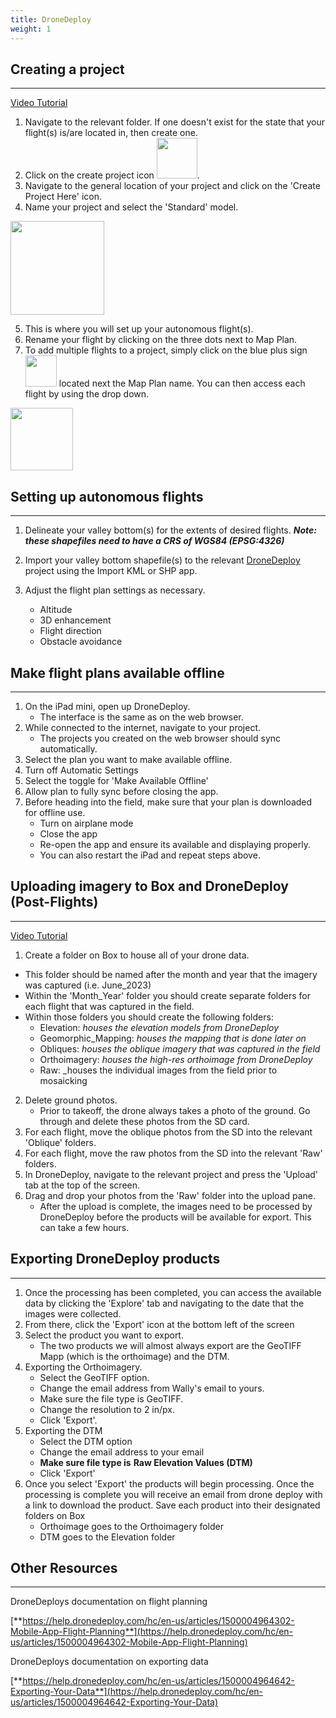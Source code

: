 ```yaml
---
title: DroneDeploy
weight: 1
---
```


## Creating a project
***

[Video Tutorial](https://youtu.be/e0vZLDi6CIs)

1. Navigate to the relevant folder. If one doesn't exist for the state that your flight(s) is/are located in, then create one.
2. Click on the create project icon <img src="{{ site.baseurl }}/assets/images/Project_Icon.png" width="65">.
3. Navigate to the general location of your project and click on the 'Create Project Here' icon.
4. Name your project and select the 'Standard' model.

<img src="{{ site.baseurl }}/assets/images/Standard.png" width="150">

5. This is where you will set up your autonomous flight(s).
6. Rename your flight by clicking on the three dots next to Map Plan.
7. To add multiple flights to a project, simply click on the blue plus sign <img src="{{ site.baseurl }}/assets/images/plus.png" width="50"> located next the Map Plan name. You can then access each flight by using the drop down.

<img src="{{ site.baseurl }}/assets/images/multi_maps.png" width="100">



## Setting up autonomous flights
***

1. Delineate your valley bottom(s) for the extents of desired flights. **_Note: these shapefiles need to have a CRS of WGS84 (EPSG:4326)_**

2. Import your valley bottom shapefile(s) to the relevant [DroneDeploy](https://dronedeploy.com/) project using the Import KML or SHP app.

3. Adjust the flight plan settings as necessary.
    - Altitude
    - 3D enhancement
    - Flight direction
    - Obstacle avoidance

## Make flight plans available offline
***

1. On the iPad mini, open up DroneDeploy.
    - The interface is the same as on the web browser.
2. While connected to the internet, navigate to your project.
    - The projects you created on the web browser should sync automatically.
3. Select the plan you want to make available offline.
4. Turn off Automatic Settings
5. Select the toggle for 'Make Available Offline'
6. Allow plan to fully sync before closing the app.
7. Before heading into the field, make sure that your plan is downloaded for offline use.
    - Turn on airplane mode
    - Close the app
    - Re-open the app and ensure its available and displaying properly.
    - You can also restart the iPad and repeat steps above.

## Uploading imagery to Box and DroneDeploy (Post-Flights)
***

[Video Tutorial](https://youtu.be/Dx-pgS56O6g)

1. Create a folder on Box to house all of your drone data.
  - This folder should be named after the month and year that the imagery was captured (i.e. June\_2023)
  - Within the 'Month\_Year' folder you should create separate folders for each flight that was captured in the field.
  - Within those folders you should create the following folders:
     - Elevation: _houses the elevation models from DroneDeploy_
     - Geomorphic\_Mapping: _houses the mapping that is done later on_
     - Obliques: _houses the oblique imagery that was captured in the field_
     - Orthoimagery: _houses the high-res orthoimage from DroneDeploy_
     - Raw: _houses the individual images from the field prior to mosaicking

2. Delete ground photos.
    - Prior to takeoff, the drone always takes a photo of the ground. Go through and delete these photos from the SD card.
3. For each flight, move the oblique photos from the SD into the relevant 'Oblique' folders.
4. For each flight, move the raw photos from the SD into the relevant 'Raw' folders.
5. In DroneDeploy, navigate to the relevant project and press the 'Upload' tab at the top of the screen.
6. Drag and drop your photos from the 'Raw' folder into the upload pane.
    - After the upload is complete, the images need to be processed by DroneDeploy before the products will be available for export. This can take a few hours.

## Exporting DroneDeploy products
***

1. Once the processing has been completed, you can access the available data by clicking the 'Explore' tab and navigating to the date that the images were collected.
2. From there, click the 'Export' icon at the bottom left of the screen
3. Select the product you want to export.
    - The two products we will almost always export are the GeoTIFF Mapp (which is the orthoimage) and the DTM.
4. Exporting the Orthoimagery.
    - Select the GeoTIFF option.
    - Change the email address from Wally's email to yours.
    - Make sure the file type is GeoTIFF.
    - Change the resolution to 2 in/px.
    - Click 'Export'.
5. Exporting the DTM
    - Select the DTM option
    - Change the email address to your email
    - **Make sure file type is** **Raw Elevation Values (DTM)**
    - Click 'Export'
6. Once you select 'Export' the products will begin processing. Once the processing is complete you will receive an email from drone deploy with a link to download the product. Save each product into their designated folders on Box
    - Orthoimage goes to the Orthoimagery folder
    - DTM goes to the Elevation folder

## Other Resources
***

DroneDeploys documentation on flight planning

[**https://help.dronedeploy.com/hc/en-us/articles/1500004964302-Mobile-App-Flight-Planning**](https://help.dronedeploy.com/hc/en-us/articles/1500004964302-Mobile-App-Flight-Planning)

DroneDeploys documentation on exporting data

[**https://help.dronedeploy.com/hc/en-us/articles/1500004964642-Exporting-Your-Data**](https://help.dronedeploy.com/hc/en-us/articles/1500004964642-Exporting-Your-Data)